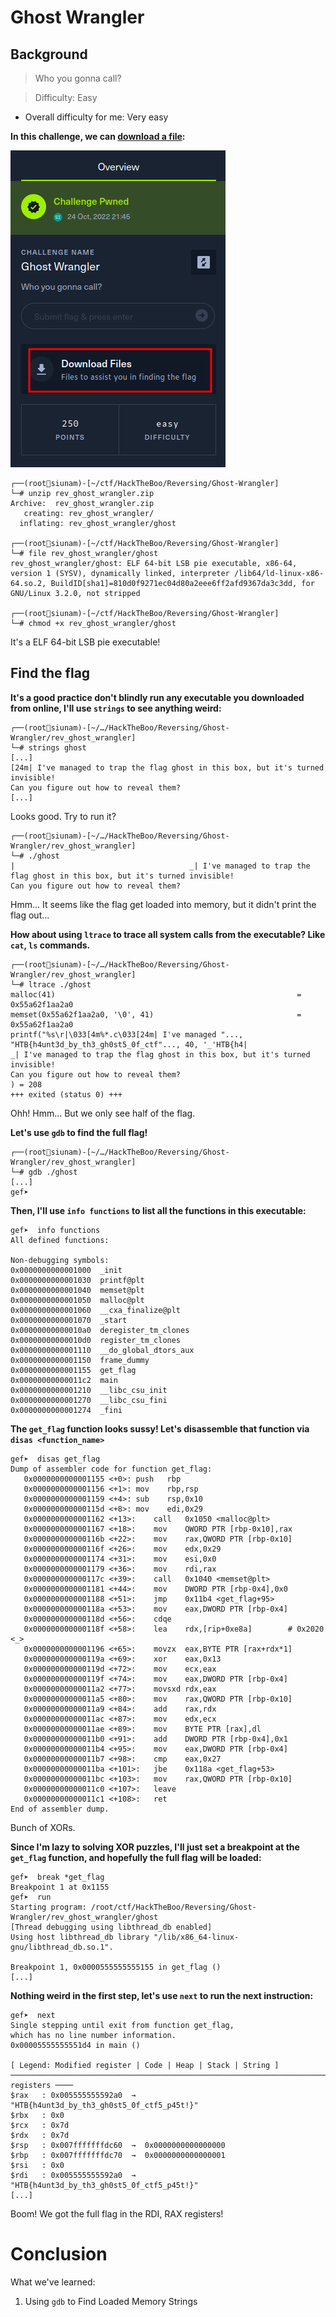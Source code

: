 # Ghost Wrangler

## Background

> Who you gonna call?

> Difficulty: Easy

- Overall difficulty for me: Very easy

**In this challenge, we can [download a file](https://github.com/siunam321/CTF-Writeups/blob/main/HackTheBoo/Reversing/Ghost-Wrangler/rev_ghost_wrangler.zip):**

![](https://github.com/siunam321/CTF-Writeups/blob/main/HackTheBoo/Reversing/Ghost-Wrangler/images/a1.png)

```
┌──(root🌸siunam)-[~/ctf/HackTheBoo/Reversing/Ghost-Wrangler]
└─# unzip rev_ghost_wrangler.zip 
Archive:  rev_ghost_wrangler.zip
   creating: rev_ghost_wrangler/
  inflating: rev_ghost_wrangler/ghost  
                                                                                                         
┌──(root🌸siunam)-[~/ctf/HackTheBoo/Reversing/Ghost-Wrangler]
└─# file rev_ghost_wrangler/ghost 
rev_ghost_wrangler/ghost: ELF 64-bit LSB pie executable, x86-64, version 1 (SYSV), dynamically linked, interpreter /lib64/ld-linux-x86-64.so.2, BuildID[sha1]=810d0f9271ec04d80a2eee6ff2afd9367da3c3dd, for GNU/Linux 3.2.0, not stripped
                                                                                                         
┌──(root🌸siunam)-[~/ctf/HackTheBoo/Reversing/Ghost-Wrangler]
└─# chmod +x rev_ghost_wrangler/ghost
```

It's a ELF 64-bit LSB pie executable!

## Find the flag

**It's a good practice don't blindly run any executable you downloaded from online, I'll use `strings` to see anything weird:**
```
┌──(root🌸siunam)-[~/…/HackTheBoo/Reversing/Ghost-Wrangler/rev_ghost_wrangler]
└─# strings ghost                
[...]
[24m| I've managed to trap the flag ghost in this box, but it's turned invisible!
Can you figure out how to reveal them?
[...]
```

Looks good. Try to run it?

```
┌──(root🌸siunam)-[~/…/HackTheBoo/Reversing/Ghost-Wrangler/rev_ghost_wrangler]
└─# ./ghost 
|                                       _| I've managed to trap the flag ghost in this box, but it's turned invisible!
Can you figure out how to reveal them?
```

Hmm... It seems like the flag get loaded into memory, but it didn't print the flag out...

**How about using `ltrace` to trace all system calls from the executable? Like `cat`, `ls` commands.**
```
┌──(root🌸siunam)-[~/…/HackTheBoo/Reversing/Ghost-Wrangler/rev_ghost_wrangler]
└─# ltrace ./ghost         
malloc(41)                                                      = 0x55a62f1aa2a0
memset(0x55a62f1aa2a0, '\0', 41)                                = 0x55a62f1aa2a0
printf("%s\r|\033[4m%*.c\033[24m| I've managed "..., "HTB{h4unt3d_by_th3_gh0st5_0f_ctf"..., 40, '_'HTB{h4|                                       _| I've managed to trap the flag ghost in this box, but it's turned invisible!
Can you figure out how to reveal them?
) = 208
+++ exited (status 0) +++
```

Ohh! Hmm... But we only see half of the flag.

**Let's use `gdb` to find the full flag!**
```
┌──(root🌸siunam)-[~/…/HackTheBoo/Reversing/Ghost-Wrangler/rev_ghost_wrangler]
└─# gdb ./ghost
[...]
gef➤  
```

**Then, I'll use `info functions` to list all the functions in this executable:** 
```
gef➤  info functions
All defined functions:

Non-debugging symbols:
0x0000000000001000  _init
0x0000000000001030  printf@plt
0x0000000000001040  memset@plt
0x0000000000001050  malloc@plt
0x0000000000001060  __cxa_finalize@plt
0x0000000000001070  _start
0x00000000000010a0  deregister_tm_clones
0x00000000000010d0  register_tm_clones
0x0000000000001110  __do_global_dtors_aux
0x0000000000001150  frame_dummy
0x0000000000001155  get_flag
0x00000000000011c2  main
0x0000000000001210  __libc_csu_init
0x0000000000001270  __libc_csu_fini
0x0000000000001274  _fini
```

**The `get_flag` function looks sussy! Let's disassemble that function via `disas <function_name>`**
```
gef➤  disas get_flag
Dump of assembler code for function get_flag:
   0x0000000000001155 <+0>:	push   rbp
   0x0000000000001156 <+1>:	mov    rbp,rsp
   0x0000000000001159 <+4>:	sub    rsp,0x10
   0x000000000000115d <+8>:	mov    edi,0x29
   0x0000000000001162 <+13>:	call   0x1050 <malloc@plt>
   0x0000000000001167 <+18>:	mov    QWORD PTR [rbp-0x10],rax
   0x000000000000116b <+22>:	mov    rax,QWORD PTR [rbp-0x10]
   0x000000000000116f <+26>:	mov    edx,0x29
   0x0000000000001174 <+31>:	mov    esi,0x0
   0x0000000000001179 <+36>:	mov    rdi,rax
   0x000000000000117c <+39>:	call   0x1040 <memset@plt>
   0x0000000000001181 <+44>:	mov    DWORD PTR [rbp-0x4],0x0
   0x0000000000001188 <+51>:	jmp    0x11b4 <get_flag+95>
   0x000000000000118a <+53>:	mov    eax,DWORD PTR [rbp-0x4]
   0x000000000000118d <+56>:	cdqe   
   0x000000000000118f <+58>:	lea    rdx,[rip+0xe8a]        # 0x2020 <_>
   0x0000000000001196 <+65>:	movzx  eax,BYTE PTR [rax+rdx*1]
   0x000000000000119a <+69>:	xor    eax,0x13
   0x000000000000119d <+72>:	mov    ecx,eax
   0x000000000000119f <+74>:	mov    eax,DWORD PTR [rbp-0x4]
   0x00000000000011a2 <+77>:	movsxd rdx,eax
   0x00000000000011a5 <+80>:	mov    rax,QWORD PTR [rbp-0x10]
   0x00000000000011a9 <+84>:	add    rax,rdx
   0x00000000000011ac <+87>:	mov    edx,ecx
   0x00000000000011ae <+89>:	mov    BYTE PTR [rax],dl
   0x00000000000011b0 <+91>:	add    DWORD PTR [rbp-0x4],0x1
   0x00000000000011b4 <+95>:	mov    eax,DWORD PTR [rbp-0x4]
   0x00000000000011b7 <+98>:	cmp    eax,0x27
   0x00000000000011ba <+101>:	jbe    0x118a <get_flag+53>
   0x00000000000011bc <+103>:	mov    rax,QWORD PTR [rbp-0x10]
   0x00000000000011c0 <+107>:	leave  
   0x00000000000011c1 <+108>:	ret    
End of assembler dump.
```

Bunch of XORs.

**Since I'm lazy to solving XOR puzzles, I'll just set a breakpoint at the `get_flag` function, and hopefully the full flag will be loaded:**
```
gef➤  break *get_flag
Breakpoint 1 at 0x1155
gef➤  run
Starting program: /root/ctf/HackTheBoo/Reversing/Ghost-Wrangler/rev_ghost_wrangler/ghost 
[Thread debugging using libthread_db enabled]
Using host libthread_db library "/lib/x86_64-linux-gnu/libthread_db.so.1".

Breakpoint 1, 0x0000555555555155 in get_flag ()
[...]
```

**Nothing weird in the first step, let's use `next` to run the next instruction:**
```
gef➤  next
Single stepping until exit from function get_flag,
which has no line number information.
0x00005555555551d4 in main ()

[ Legend: Modified register | Code | Heap | Stack | String ]
────────────────────────────────────────────────────────────────────────────────────────── registers ────
$rax   : 0x005555555592a0  →  "HTB{h4unt3d_by_th3_gh0st5_0f_ctf5_p45t!}"
$rbx   : 0x0               
$rcx   : 0x7d              
$rdx   : 0x7d              
$rsp   : 0x007fffffffdc60  →  0x0000000000000000
$rbp   : 0x007fffffffdc70  →  0x0000000000000001
$rsi   : 0x0               
$rdi   : 0x005555555592a0  →  "HTB{h4unt3d_by_th3_gh0st5_0f_ctf5_p45t!}"
[...]
```

Boom! We got the full flag in the RDI, RAX registers!

# Conclusion

What we've learned:

1. Using `gdb` to Find Loaded Memory Strings